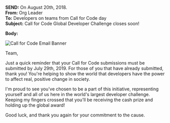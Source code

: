 **SEND:** On August 20th, 2018.  
**From:** Org Leader  
**To:** Developers on teams from Call for Code day  
**Subject:** Call for Code Global Developer Challenge closes soon!  

**Body:**

![Call for Code Email Banner](https://raw.githubusercontent.com/IBM/digital-call-kits/master/src/PUSH/CallforCodeEmailBanner.png)

Team,

Just a quick reminder that your Call for Code submissions must be submitted by July 29th, 2019. For those of you that have already submitted, thank you! You're helping to show the world that developers have the power to affect real, positive change in society.

I'm proud to see you've chosen to be a part of this initiative, representing yourself and all of us here in the world's largest developer challenge. Keeping my fingers crossed that you'll be receiving the cash prize and holding up the global award! 

Good luck, and thank you again for your commitment to the cause.
